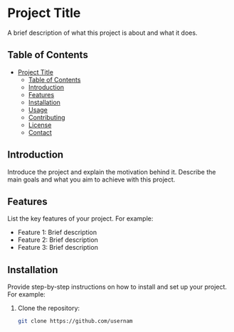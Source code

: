 # Project Title

A brief description of what this project is about and what it does.

## Table of Contents

- [Project Title](#project-title)
  - [Table of Contents](#table-of-contents)
  - [Introduction](#introduction)
  - [Features](#features)
  - [Installation](#installation)
  - [Usage](#usage)
  - [Contributing](#contributing)
  - [License](#license)
  - [Contact](#contact)

## Introduction

Introduce the project and explain the motivation behind it. Describe the main goals and what you aim to achieve with this project.

## Features

List the key features of your project. For example:

- Feature 1: Brief description
- Feature 2: Brief description
- Feature 3: Brief description

## Installation

Provide step-by-step instructions on how to install and set up your project. For example:

1. Clone the repository:
   ```sh
   git clone https://github.com/usernam
